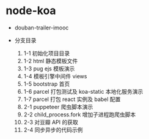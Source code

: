 # node-koa

* douban-trailer-imooc

* 分支目录
    1. 1-1 初始化项目目录
    2. 1-2 html 静态模板文件
    3. 1-3 pug ejs 模板演示
    4. 1-4 模板引擎中间件 views
    5. 1-5 bootstrap 首页
    6. 1-6 parcel 打包测试及 koa-static 本地化服务演示
    7. 1-7 parcel 打包 react 实例及 babel 配置
    8. 2-1 puppeteer 爬虫脚本演示
    9. 2-2 child_process.fork 增加子进程跑爬虫脚本 
    10. 2-3 对豆瓣 API 的获取
    11. 2-4 同步异步的代码示例
